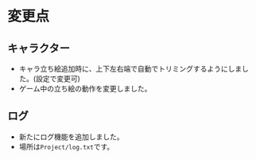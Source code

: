 # 変更点
## キャラクター
- キャラ立ち絵追加時に、上下左右端で自動でトリミングするようにしました。(設定で変更可)
- ゲーム中の立ち絵の動作を変更しました。

## ログ
- 新たにログ機能を追加しました。
- 場所は`Project/log.txt`です。
